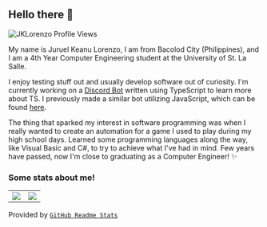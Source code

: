 ## Hello there 👋

<img src="https://komarev.com/ghpvc/?username=JKLorenzo" alt="JKLorenzo Profile Views" />

My name is Juruel Keanu Lorenzo, I am from Bacolod City (Philippines), and I am
a 4th Year Computer Engineering student at the University of St. La Salle.

I enjoy testing stuff out and usually develop software out of curiosity. 
I'm currently working on a [Discord Bot] written using TypeScript to learn more about TS.
I previously made a similar bot utilizing JavaScript, which can be found [here].

The thing that sparked my interest in software programming was when I really wanted to create 
an automation for a game I used to play during my high school days. Learned some programming 
languages along the way, like Visual Basic and C#, to try to achieve what I've had in mind. 
Few years have passed, now I'm close to graduating as a Computer Engineer! ✨

### Some stats about me! 

<table>
  <tr>
    <td align="center" style="padding=0;width=50%;">
      <img align="center" style="padding=0;" src="https://github-readme-stats.vercel.app/api/?username=JKLorenzo&show_icons=true&title_color=4F8CC9&text_color=9f9f9f&bg_color=00000000&hide_border=true&icon_color=4F8CC9&hide_title=true&count_private=true&include_all_commits=true" />
    </td>
    <td align="center" style="padding=0;width=50%;">
      <img align="center" style="padding=0;" src="https://github-readme-stats.vercel.app/api/top-langs/?username=JKLorenzo&layout=compact&show_icons=true&title_color=4F8CC9&text_color=9f9f9f&bg_color=00000000&hide_border=true&icon_color=00000000&count_private=true&langs_count=6" />
    </td>
  </tr>
</table>

Provided by [`GitHub Readme Stats`]

[Discord]:               https://discord.com
[Discord Bot]:           https://github.com/JKLorenzo/Lexa
[here]:                  https://github.com/JKLorenzo/Quarantine-Gaming
[`GitHub Readme Stats`]: https://github.com/anuraghazra/github-readme-stats
